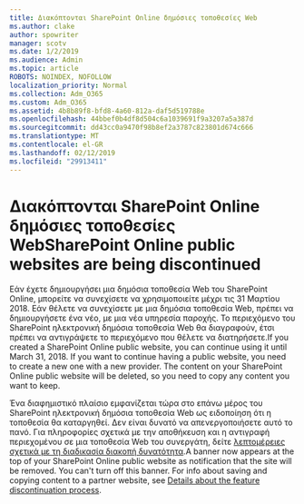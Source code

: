 ```yaml
---
title: Διακόπτονται SharePoint Online δημόσιες τοποθεσίες Web
ms.author: clake
author: spowriter
manager: scotv
ms.date: 1/2/2019
ms.audience: Admin
ms.topic: article
ROBOTS: NOINDEX, NOFOLLOW
localization_priority: Normal
ms.collection: Adm_O365
ms.custom: Adm_O365
ms.assetid: 4b8b89f8-bfd8-4a60-812a-daf5d519788e
ms.openlocfilehash: 44bbef0b4df8d504c6a1039691f9a3207a5a387d
ms.sourcegitcommit: dd43cc0a9470f98b8ef2a3787c823801d674c666
ms.translationtype: MT
ms.contentlocale: el-GR
ms.lasthandoff: 02/12/2019
ms.locfileid: "29913411"
---
```

# <a name="sharepoint-online-public-websites-are-being-discontinued"></a><span data-ttu-id="45412-102">Διακόπτονται SharePoint Online δημόσιες τοποθεσίες Web</span><span class="sxs-lookup"><span data-stu-id="45412-102">SharePoint Online public websites are being discontinued</span></span>

<span data-ttu-id="45412-p101">Εάν έχετε δημιουργήσει μια δημόσια τοποθεσία Web του SharePoint Online, μπορείτε να συνεχίσετε να χρησιμοποιείτε μέχρι τις 31 Μαρτίου 2018. Εάν θέλετε να συνεχίσετε με μια δημόσια τοποθεσία Web, πρέπει να δημιουργήσετε ένα νέο, με μια νέα υπηρεσία παροχής. Το περιεχόμενο του SharePoint ηλεκτρονική δημόσια τοποθεσία Web θα διαγραφούν, έτσι πρέπει να αντιγράψετε το περιεχόμενο που θέλετε να διατηρήσετε.</span><span class="sxs-lookup"><span data-stu-id="45412-p101">If you created a SharePoint Online public website, you can continue using it until March 31, 2018. If you want to continue having a public website, you need to create a new one with a new provider. The content on your SharePoint Online public website will be deleted, so you need to copy any content you want to keep.</span></span>
  
<span data-ttu-id="45412-p102">Ένα διαφημιστικό πλαίσιο εμφανίζεται τώρα στο επάνω μέρος του SharePoint ηλεκτρονική δημόσια τοποθεσία Web ως ειδοποίηση ότι η τοποθεσία θα καταργηθεί. Δεν είναι δυνατό να απενεργοποιήσετε αυτό το πανό. Για πληροφορίες σχετικά με την αποθήκευση και η αντιγραφή περιεχομένου σε μια τοποθεσία Web του συνεργάτη, δείτε [λεπτομέρειες σχετικά με τη διαδικασία διακοπή δυνατότητα](https://go.microsoft.com/fwlink/?linkid=866980).</span><span class="sxs-lookup"><span data-stu-id="45412-p102">A banner now appears at the top of your SharePoint Online public website as notification that the site will be removed. You can't turn off this banner. For info about saving and copying content to a partner website, see [Details about the feature discontinuation process](https://go.microsoft.com/fwlink/?linkid=866980).</span></span> 
  

